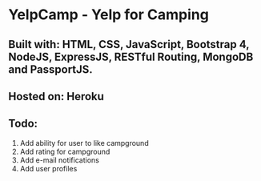 # YelpCamp - Yelp for Camping

## Built with: HTML, CSS, JavaScript, Bootstrap 4, NodeJS, ExpressJS, RESTful Routing, MongoDB and PassportJS.

## Hosted on: Heroku

## Todo:
1) Add ability for user to like campground
2) Add rating for campground
3) Add e-mail notifications
4) Add user profiles